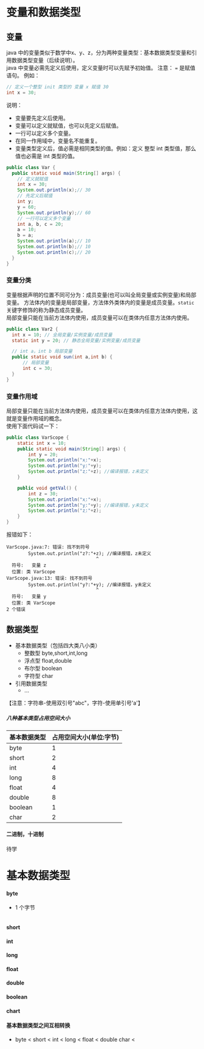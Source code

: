 # 变量和数据类型

## 变量

java 中的变量类似于数学中x、y、z，分为两种变量类型：基本数据类型变量和引用数据类型变量（后续说明）。  
java 中变量必需先定义后使用，定义变量时可以先赋予初始值。
注意： `=` 是赋值语句。
例如：  
```java
// 定义一个整型 init 类型的 变量 x 赋值 30
int x = 30;
```

说明：
- 变量要先定义后使用。
- 变量可以定义就赋值，也可以先定义后赋值。
- 一行可以定义多个变量。
- 在同一作用域中，变量名不能重复。
- 变量类型定义后，值必需是相同类型的值。例如：定义 整型 int 类型值，那么值也必需是 int 类型的值。

```java
public class Var {
  public static void main(String[] args) {
    // 定义就赋值
    int x = 30; 
    System.out.println(x);// 30
    // 先定义后赋值
    int y;
    y = 60;
    System.out.println(y);// 60
    // 一行可以定义多个变量
    int a, b, c = 20;
    a = 10;
    b = a;
    System.out.println(a);// 10
    System.out.println(b);// 10
    System.out.println(c);// 20
  }
}
```




### 变量分类

变量根据声明的位置不同可分为：成员变量(也可以叫全局变量或实例变量)和局部变量。
方法体内的变量是局部变量，方法体外类体内的变量是成员变量。`static` 关键字修饰的称为静态成员变量。    
局部变量只能在当前方法体内使用，成员变量可以在类体内任意方法体内使用。

```java
public class Var2 {
  int x = 10; // 全局变量/实例变量/成员变量
  static int y = 20; // 静态全局变量/实例变量/成员变量

  // int a，int b 局部变量
  public static void sun(int a,int b) {
      // 局部变量
      int c = 30;
  }
}
```
### 变量作用域
局部变量只能在当前方法体内使用，成员变量可以在类体内任意方法体内使用，这就是变量作用域的概念。  
使用下面代码试一下：
```java
public class VarScope {
    static int x = 10;
    public static void main(String[] args) {
        int y = 20;
        System.out.println("xֵ:"+x);
        System.out.println("yֵ:"+y);
        System.out.println("zֵ:"+z); //编译报错，z未定义
    }

    public void getVal() {
        int z = 30;
        System.out.println("xֵ:"+x);
        System.out.println("yֵ:"+y); //编译报错，y未定义
        System.out.println("zֵ:"+z);
    }
}
```
报错如下：
```shell
VarScope.java:7: 错误: 找不到符号
        System.out.println("z?:"+z); //编译报错，z未定义
                                 ^
  符号:   变量 z
  位置: 类 VarScope
VarScope.java:13: 错误: 找不到符号
        System.out.println("y?:"+y); //编译报错，y未定义
                                 ^
  符号:   变量 y
  位置: 类 VarScope
2 个错误
```

## 数据类型



- 基本数据类型（包括四大类八小类）
    - 整数型 byte,short,int,long
    - 浮点型 float,double
    - 布尔型 boolean
    - 字符型 char
- 引用数据类型
    - ...

【注意：字符串-使用双引号"abc"，字符-使用单引号'a'】
##### 八种基本类型占用空间大小
| 基本数据类型 | 占用空间大小(单位:字节) | 
| --- | --- |
| byte | 1 |
| short | 2 |
| int | 4 |
| long | 8 |
| float | 4 |
| double | 8 |
| boolean | 1 |
| char | 2 |

#### 二进制，十进制
待学

# 基本数据类型
#### byte
- 1 个字节
``` 

```
#### short
#### int
#### long
#### float
#### double
#### boolean
#### chart
#### 基本数据类型之间互相转换
- 
    byte < short < int < long < float < double
            char <
